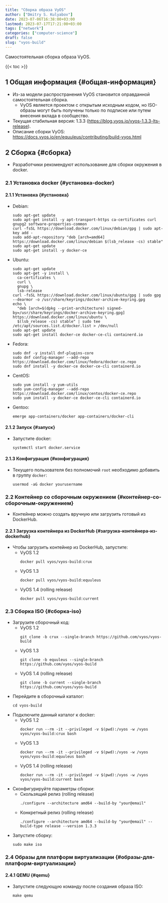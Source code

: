 ```yaml
---
title: "Сборка образа VyOS"
author: ["Dmitry S. Kulyabov"]
date: 2023-07-06T16:38:00+03:00
lastmod: 2023-07-17T17:21:00+03:00
tags: ["network"]
categories: ["computer-science"]
draft: false
slug: "vyos-build"
---
```


Самостоятельная сборка образа VyOS.

<!--more-->

{{< toc >}}


## <span class="section-num">1</span> Общая информация {#общая-информация}

-   Из-за модели распространения VyOS становится оправданной самостоятельная сборка.
    -   VyOS является проектом с открытым исходным кодом, но ISO-образы могут быть получены только по подписке или путем внесения вклада в сообщество.
-   Текущая стабильная версия: 1.3.3 (<https://blog.vyos.io/vyos-1.3.3-lts-release>).
-   Описание сборки VyOS: <https://docs.vyos.io/en/equuleus/contributing/build-vyos.html>


## <span class="section-num">2</span> Сборка {#сборка}

-   Разработчики рекомендуют использование для сборки окружения в docker.


### <span class="section-num">2.1</span> Установка docker {#установка-docker}


#### <span class="section-num">2.1.1</span> Установка {#установка}

-   Debian:
    ```shell
    sudo apt-get update
    sudo apt-get install -y apt-transport-https ca-certificates curl gnupg2 software-properties-common
    curl -fsSL https://download.docker.com/linux/debian/gpg | sudo apt-key add -
    sudo add-apt-repository "deb [arch=amd64] https://download.docker.com/linux/debian $(lsb_release -cs) stable"
    sudo apt-get update
    sudo apt-get install -y docker-ce
    ```
-   Ubuntu:
    ```shell
    sudo apt-get update
    sudo apt-get -y install \
      ca-certificates \
      curl \
      gnupg \
      lsb-release
    curl -fsSL https://download.docker.com/linux/ubuntu/gpg | sudo gpg --dearmor -o /usr/share/keyrings/docker-archive-keyring.gpg
    echo \
      "deb [arch=$(dpkg --print-architecture) signed-by=/usr/share/keyrings/docker-archive-keyring.gpg] https://download.docker.com/linux/ubuntu \
      $(lsb_release -cs) stable" | sudo tee /etc/apt/sources.list.d/docker.list > /dev/null
    sudo apt-get update
    sudo apt-get install docker-ce docker-ce-cli containerd.io
    ```
-   Fedora:
    ```shell
    sudo dnf -y install dnf-plugins-core
    sudo dnf config-manager --add-repo https://download.docker.com/linux/fedora/docker-ce.repo
    sudo dnf install -y docker-ce docker-ce-cli containerd.io
    ```
-   CentOS:
    ```shell
    sudo yum install -y yum-utils
    sudo yum-config-manager --add-repo https://download.docker.com/linux/centos/docker-ce.repo
    sudo yum install -y docker-ce docker-ce-cli containerd.io
    ```
-   Gentoo:
    ```shell
    emerge app-containers/docker app-containers/docker-cli
    ```


#### <span class="section-num">2.1.2</span> Запуск {#запуск}

-   Запустите docker:
    ```shell
    systemctl start docker.service
    ```


#### <span class="section-num">2.1.3</span> Конфигурация {#конфигурация}

-   Текущего пользователя без полномочий `root` необходимо добавить в группу `docker`:
    ```shell
    usermod -aG docker yourusername
    ```


### <span class="section-num">2.2</span> Контейнер со сборочным окружением {#контейнер-со-сборочным-окружением}

-   Контейнер можно создать вручную или загрузить готовый из DockerHub.


#### <span class="section-num">2.2.1</span> Загрузка контейнера из DockerHub {#загрузка-контейнера-из-dockerhub}

-   Чтобы загрузить контейнер из DockerHub, запустите:
    -   VyOS 1.2
        ```shell
        docker pull vyos/vyos-build:crux
        ```
    -   VyOS 1.3
        ```shell
        docker pull vyos/vyos-build:equuleus
        ```
    -   VyOS 1.4 (rolling release)
        ```shell
        docker pull vyos/vyos-build:current
        ```


### <span class="section-num">2.3</span> Сборка ISO {#сборка-iso}

-   Загрузите сборочный код:
    -   VyOS 1.2
        ```shell
        git clone -b crux --single-branch https://github.com/vyos/vyos-build
        ```
    -   VyOS 1.3
        ```shell
        git clone -b equuleus --single-branch https://github.com/vyos/vyos-build
        ```
    -   VyOS 1.4 (rolling release)
        ```shell
        git clone -b current --single-branch https://github.com/vyos/vyos-build
        ```
-   Перейдите в сборочный каталог:
    ```shell
    cd vyos-build
    ```
-   Подключите данный каталог к docker:
    -   VyOS 1.2
        ```shell
        docker run --rm -it --privileged -v $(pwd):/vyos -w /vyos vyos/vyos-build:crux bash
        ```
    -   VyOS 1.3
        ```shell
        docker run --rm -it --privileged -v $(pwd):/vyos -w /vyos vyos/vyos-build:equuleus bash
        ```
    -   VyOS 1.4 (rolling release)
        ```shell
        docker run --rm -it --privileged -v $(pwd):/vyos -w /vyos vyos/vyos-build:current bash
        ```
-   Сконфигурируйте параметры сборки:
    -   Скользящий релиз (rolling release)
        ```shell
        ./configure --architecture amd64 --build-by "your@email"
        ```
    -   Конкретный релиз (rolling release)
        ```shell
        ./configure --architecture amd64 --build-by "your@email" --build-type release --version 1.3.3
        ```
-   Запустите сборку:
    ```shell
    sudo make iso
    ```


### <span class="section-num">2.4</span> Образы для платформ виртуализации {#образы-для-платформ-виртуализации}


#### <span class="section-num">2.4.1</span> QEMU {#qemu}

-   Запустите следующую команду после создания образа ISO:
    ```shell
    make qemu
    ```
